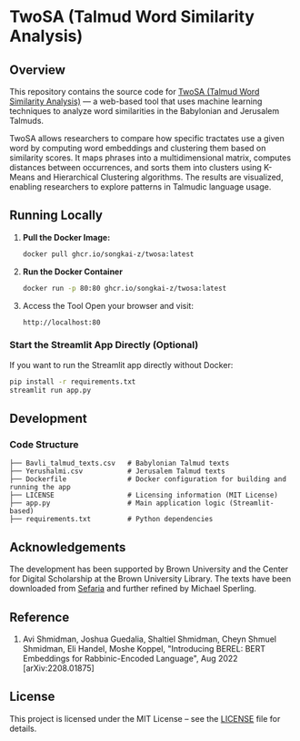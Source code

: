 # TwoSA (Talmud Word Similarity Analysis)  

## Overview  
This repository contains the source code for [TwoSA (Talmud Word Similarity Analysis)](https://twosa.us.reclaim.cloud/) — a web-based tool that uses machine learning techniques to analyze word similarities in the Babylonian and Jerusalem Talmuds.  

TwoSA allows researchers to compare how specific tractates use a given word by computing word embeddings and clustering them based on similarity scores. It maps phrases into a multidimensional matrix, computes distances between occurrences, and sorts them into clusters using K-Means and Hierarchical Clustering algorithms. The results are visualized, enabling researchers to explore patterns in Talmudic language usage.  

## Running Locally  
1. **Pull the Docker Image:**  
   ```bash
   docker pull ghcr.io/songkai-z/twosa:latest
   ```
2. **Run the Docker Container**
   ```bash
   docker run -p 80:80 ghcr.io/songkai-z/twosa:latest
   ```
3. Access the Tool
   Open your browser and visit:
   ```
   http://localhost:80
   ```
### Start the Streamlit App Directly (Optional)
If you want to run the Streamlit app directly without Docker:
   ```bash
   pip install -r requirements.txt
   streamlit run app.py
   ```
## Development
### Code Structure
   ```
   ├── Bavli_talmud_texts.csv   # Babylonian Talmud texts
   ├── Yerushalmi.csv           # Jerusalem Talmud texts
   ├── Dockerfile               # Docker configuration for building and running the app
   ├── LICENSE                  # Licensing information (MIT License)
   ├── app.py                   # Main application logic (Streamlit-based)
   ├── requirements.txt         # Python dependencies
   ```
## Acknowledgements
The development has been supported by Brown University and the Center for Digital Scholarship at the Brown University Library. The texts have been downloaded from [Sefaria](https://github.com/sefaria) and further refined by Michael Sperling.
## Reference
1. Avi Shmidman, Joshua Guedalia, Shaltiel Shmidman, Cheyn Shmuel Shmidman, Eli Handel, Moshe Koppel, "Introducing BEREL: BERT Embeddings for Rabbinic-Encoded Language", Aug 2022 [arXiv:2208.01875]
## License
This project is licensed under the MIT License – see the [LICENSE](https://github.com/songkai-z/twosa/blob/master/LICENSE) file for details.

